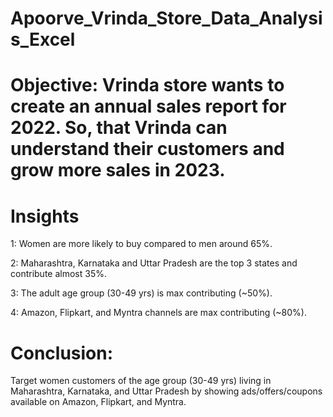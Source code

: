 # Apoorve_Vrinda_Store_Data_Analysis_Excel

# Objective: Vrinda store wants to create an annual sales report for 2022. So, that Vrinda can understand their customers and grow more sales in 2023.

# Insights
1: Women are more likely to buy compared to men around 65%.

2: Maharashtra, Karnataka and Uttar Pradesh are the top 3 states and contribute almost 35%.

3: The adult age group (30-49 yrs) is max contributing (~50%).

4: Amazon, Flipkart, and Myntra channels are max contributing (~80%).

# Conclusion:
Target women customers of the age group (30-49 yrs) living in Maharashtra, Karnataka, and Uttar Pradesh by showing ads/offers/coupons available on Amazon, Flipkart, and Myntra.
